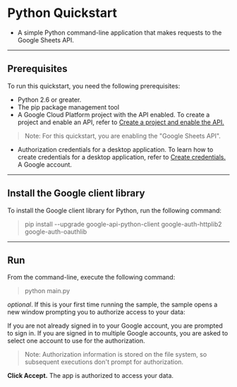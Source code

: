 # Python Quickstart
- A simple Python command-line application that makes requests to the Google Sheets API.
---
## Prerequisites
To run this quickstart, you need the following prerequisites:
- Python 2.6 or greater.
- The pip package management tool
- A Google Cloud Platform project with the API enabled. To create a project and enable an API, refer to [Create a project and enable the API.](https://developers.google.com/workspace/guides/create-project)
> Note: For this quickstart, you are enabling the "Google Sheets API".
- Authorization credentials for a desktop application. To learn how to create credentials for a desktop application, refer to [Create credentials.](https://developers.google.com/workspace/guides/create-credentials)
A Google account.
---
## Install the Google client library
To install the Google client library for Python, run the following command:
>   pip install --upgrade google-api-python-client google-auth-httplib2 google-auth-oauthlib
---
## Run
From the command-line, execute the following command:
> python main.py

*optional*. If this is your first time running the sample, the sample opens a new window prompting you to authorize access to your data:

If you are not already signed in to your Google account, you are prompted to sign in. If you are signed in to multiple Google accounts, you are asked to select one account to use for the authorization.
> Note: Authorization information is stored on the file system, so subsequent executions don't prompt for authorization.

**Click Accept.** The app is authorized to access your data.
